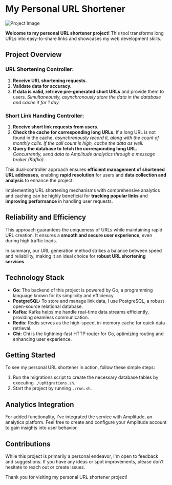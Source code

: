# My Personal URL Shortener

![Project Image](https://github.com/M437A/short_url_service/assets/105558638/853b38e7-92b5-475f-aed1-9f75c9a26f70)

**Welcome to my personal URL shortener project!** This tool transforms long URLs into easy-to-share links and showcases my web development skills.

## Project Overview

### URL Shortening Controller:

1. **Receive URL shortening requests.**
2. **Validate data for accuracy.**
3. **If data is valid, retrieve pre-generated short URLs** and provide them to users. *Simultaneously, asynchronously store the data in the database and cache it for 1 day.*

### Short Link Handling Controller:

1. **Receive short link requests from users.**
2. **Check the cache for corresponding long URLs.** If a long URL is not found in the cache, *asynchronously record it, along with the count of monthly calls. If the call count is high, cache the data as well.*
3. **Query the database to fetch the corresponding long URL.** *Concurrently, send data to Amplitude analytics through a message broker (Kafka).*

This dual-controller approach ensures **efficient management of shortened URL addresses**, enabling **rapid resolution** for users and **data collection and analysis** to enhance the project.

Implementing URL shortening mechanisms with comprehensive analytics and caching can be highly beneficial for **tracking popular links** and **improving performance** in handling user requests.

## Reliability and Efficiency

This approach guarantees the uniqueness of URLs while maintaining rapid URL creation. It ensures a **smooth and secure user experience**, even during high traffic loads.

In summary, our URL generation method strikes a balance between speed and reliability, making it an ideal choice for **robust URL shortening services**.

## Technology Stack

- **Go:** The backend of this project is powered by Go, a programming language known for its simplicity and efficiency.
- **PostgreSQL:** To store and manage link data, I use PostgreSQL, a robust open-source relational database.
- **Kafka:** Kafka helps me handle real-time data streams efficiently, providing seamless communication.
- **Redis:** Redis serves as the high-speed, in-memory cache for quick data retrieval.
- **Chi:** Chi is the lightning-fast HTTP router for Go, optimizing routing and enhancing user experience.

## Getting Started

To see my personal URL shortener in action, follow these simple steps:

1. Run the migrations script to create the necessary database tables by executing `./upMigrations.sh`.
2. Start the project by running `./run.sh`.

## Analytics Integration

For added functionality, I've integrated the service with Amplitude, an analytics platform. Feel free to create and configure your Amplitude account to gain insights into user behavior.

## Contributions

While this project is primarily a personal endeavor, I'm open to feedback and suggestions. If you have any ideas or spot improvements, please don't hesitate to reach out or create issues.

Thank you for visiting my personal URL shortener project!

